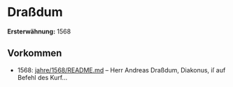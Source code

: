 # Draßdum

**Ersterwähnung:** 1568

## Vorkommen
- 1568: [jahre/1568/README.md](../jahre/1568/README.md) – Herr Andreas Draßdum, Diakonus, iſ auf Befehl des
Kurf...
